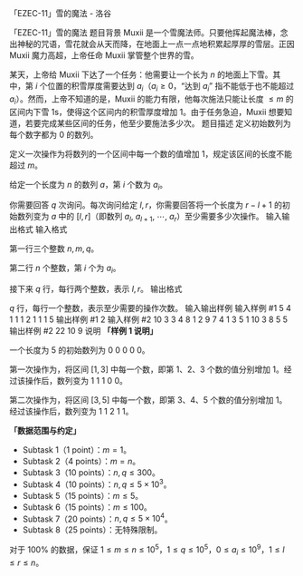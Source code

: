 



「EZEC-11」雪的魔法 - 洛谷














「EZEC-11」雪的魔法
题目背景
Muxii 是一个雪魔法师。只要他挥起魔法棒，念出神秘的咒语，雪花就会从天而降，在地面上一点一点地积累起厚厚的雪层。正因 Muxii 魔力高超，上帝任命 Muxii 掌管整个世界的雪。

某天，上帝给 Muxii 下达了一个任务：他需要让一个长为 $n$ 的地面上下雪。其中，第 $i$ 个位置的积雪厚度需要达到 $a_i$（$a_i\ge0$，“达到 $a_i$” 指不能低于也不能超过 $a_i$）。然而，上帝不知道的是，Muxii 的能力有限，他每次施法只能让长度 $\le m$ 的区间内下雪 1s，使得这个区间内的积雪厚度增加 $1$。由于任务急迫，Muxii 想要知道，若要完成某些区间的任务，他至少要施法多少次。
题目描述
定义初始数列为每个数字都为 $0$ 的数列。

定义一次操作为将数列的一个区间中每一个数的值增加 $1$，规定该区间的长度不能超过 $m$。

给定一个长度为 $n$ 的数列 $a$，第 $i$ 个数为 $a_i$。

你需要回答 $q$ 次询问。每次询问给定 $l,r$，你需要回答将一个长度为 $r-l+1$ 的初始数列变为 $a$ 中的 $[l,r]$（即数列 $a_l$, $a_{l+1}$, $\cdots$, $a_r$）至少需要多少次操作。
输入输出格式
输入格式

第一行三个整数 $n,m,q$。

第二行 $n$ 个整数，第 $i$ 个为 $a_i$。

接下来 $q$ 行，每行两个整数，表示 $l,r$。
输出格式

$q$ 行，每行一个整数，表示至少需要的操作次数。
输入输出样例
输入样例 #1
5 4 1
1 1 2 1 1
1 5
输出样例 #1
2
输入样例 #2
10 3 3
4 8 1 2 9 7 4 1 3 5
1 10
3 8
5 5
输出样例 #2
22
10
9
说明
**「样例 1 说明」**

一个长度为 $5$ 的初始数列为 $0$ $0$ $0$ $0$ $0$。

第一次操作为，将区间 $[1,3]$ 中每一个数，即第 $1$、$2$、$3$ 个数的值分别增加 $1$。经过该操作后，数列变为  $1$ $1$ $1$ $0$ $0$。

第二次操作为，将区间 $[3,5]$ 中每一个数，即第 $3$、$4$、$5$ 个数的值分别增加 $1$。经过该操作后，数列变为  $1$ $1$ $2$ $1$ $1$。

**「数据范围与约定」**

- Subtask 1（1 point）：$m=1$。
- Subtask 2（4 points）：$m=n$。
- Subtask 3（10 points）：$n,q\le300$。
- Subtask 4（10 points）：$n,q\le5\times10^3$。
- Subtask 5（15 points）：$m\le5$。
- Subtask 6（15 points）：$m\le100$。
- Subtask 7（20 points）：$n,q\le5\times10^4$。
- Subtask 8（25 points）：无特殊限制。

对于 $100\%$ 的数据，保证 $1\le m\le n\le10^5$，$1\le q\le10^5$，$0\le a_i\le10^9$，$1\le l\le r\le n$。






